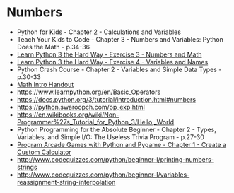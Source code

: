 # Numbers

- Python for Kids - Chapter 2 - Calculations and Variables
- Teach Your Kids to Code - Chapter 3 - Numbers and Variables: Python Does the Math - p.34-36
- [Learn Python 3 the Hard Way - Exercise 3 - Numbers and Math](https://learnpythonthehardway.org/python3/ex3.html)
- [Learn Python 3 the Hard Way - Exercise 4 - Variables and Names](https://learnpythonthehardway.org/python3/ex4.html)
- Python Crash Course - Chapter 2 - Variables and Simple Data Types - p.30-33
- [Math Intro Handout](https://docs.google.com/document/d/1piJC3MQAMNyBc1QdnKaTfgYschIkXU-sluhrJMS7K68/)
- <https://www.learnpython.org/en/Basic_Operators>
- <https://docs.python.org/3/tutorial/introduction.html#numbers>
- <https://python.swaroopch.com/op_exp.html>
- <https://en.wikibooks.org/wiki/Non-Programmer%27s_Tutorial_for_Python_3/Hello,_World>
- Python Programming for the Absolute Beginner - Chapter 2 - Types, Variables, and Simple I/O: The Useless Trivia Program - p.27-30
- [Program Arcade Games with Python and Pygame - Chapter 1 - Create a Custom Calculator](http://programarcadegames.com/index.php?lang=en&chapter=python_as_calculator)
- <http://www.codequizzes.com/python/beginner-I/printing-numbers-strings>
- <http://www.codequizzes.com/python/beginner-I/variables-reassignment-string-interpolation>
